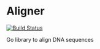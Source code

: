 # Aligner
[![Build Status](https://travis-ci.org/McMenemy/aligner.svg?branch=master)](https://travis-ci.org/McMenemy/aligner)

Go library to align DNA sequences
